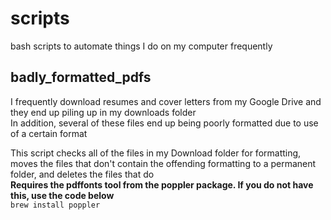 # scripts
bash scripts to automate things I do on my computer frequently

## badly_formatted_pdfs
I frequently download resumes and cover letters from my Google Drive and they end up piling up in my downloads folder  
In addition, several of these files end up being poorly formatted due to use of a certain format

This script checks all of the files in my Download folder for formatting, moves the files that don't contain the offending formatting to a permanent folder, and deletes the files that do  
**Requires the pdffonts tool from the poppler package. If you do not have this, use the code below**  
`brew install poppler`
